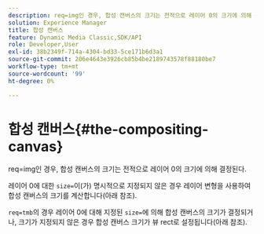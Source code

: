 ```yaml
---
description: req=img인 경우, 합성 캔버스의 크기는 전적으로 레이어 0의 크기에 의해 결정된다.
solution: Experience Manager
title: 합성 캔버스
feature: Dynamic Media Classic,SDK/API
role: Developer,User
exl-id: 38b2349f-714a-4304-bd33-5ce171b6d3a1
source-git-commit: 206e4643e3926cb85b4be2189743578f88180be7
workflow-type: tm+mt
source-wordcount: '99'
ht-degree: 0%

---
```


# 합성 캔버스{#the-compositing-canvas}

req=img인 경우, 합성 캔버스의 크기는 전적으로 레이어 0의 크기에 의해 결정된다.

레이어 0에 대한 `size=`이(가) 명시적으로 지정되지 않은 경우 레이어 변형을 사용하여 합성 캔버스의 크기를 계산합니다(아래 참조).

`req=tmb`의 경우 레이어 0에 대해 지정된 `size=`에 의해 합성 캔버스의 크기가 결정되거나, 크기가 지정되지 않은 경우 합성 캔버스 크기가 뷰 rect로 설정됩니다(아래 참조).

